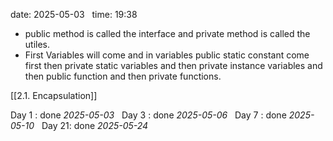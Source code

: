 date: 2025-05-03  
time: 19:38  

  - public method is called the interface and private method is called the utiles.
  - First Variables will come and in variables public static constant come first then private static variables and then private instance variables and then public function and then private functions.

[[2.1. Encapsulation]]

Day 1 : done *2025-05-03*  
Day 3 : done *2025-05-06*  
Day 7 : done *2025-05-10*  
Day 21: done *2025-05-24*